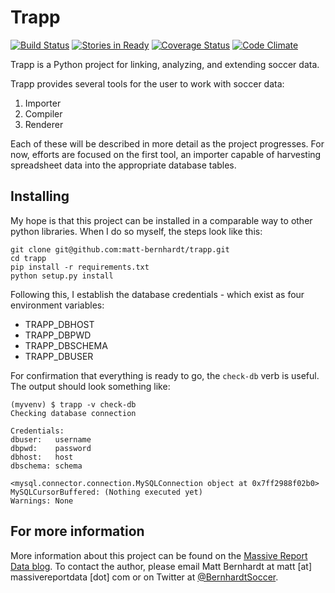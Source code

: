 # Trapp

[![Build Status](https://travis-ci.org/matt-bernhardt/trapp.svg)](https://travis-ci.org/matt-bernhardt/trapp) [![Stories in Ready](https://badge.waffle.io/matt-bernhardt/trapp.svg?label=ready&title=Ready)](http://waffle.io/matt-bernhardt/trapp) [![Coverage Status](https://coveralls.io/repos/matt-bernhardt/trapp/badge.svg?branch=master&service=github)](https://coveralls.io/github/matt-bernhardt/trapp?branch=master) [![Code Climate](https://codeclimate.com/github/matt-bernhardt/trapp/badges/gpa.svg)](https://codeclimate.com/github/matt-bernhardt/trapp)

Trapp is a Python project for linking, analyzing, and extending soccer data.

Trapp provides several tools for the user to work with soccer data:

1. Importer
2. Compiler
3. Renderer

Each of these will be described in more detail as the project progresses. For now, efforts are focused on the first tool, an importer capable of harvesting spreadsheet data into the appropriate database tables.

## Installing

My hope is that this project can be installed in a comparable way to other python libraries. When I do so myself, the steps look like this:

```
git clone git@github.com:matt-bernhardt/trapp.git
cd trapp
pip install -r requirements.txt
python setup.py install
```

Following this, I establish the database credentials - which exist as four environment variables:

* TRAPP_DBHOST
* TRAPP_DBPWD
* TRAPP_DBSCHEMA
* TRAPP_DBUSER

For confirmation that everything is ready to go, the `check-db` verb is useful. The output should look something like:

```
(myvenv) $ trapp -v check-db
Checking database connection

Credentials:
dbuser:   username
dbpwd:    password
dbhost:   host
dbschema: schema

<mysql.connector.connection.MySQLConnection object at 0x7ff2988f02b0>
MySQLCursorBuffered: (Nothing executed yet)
Warnings: None
```

## For more information

More information about this project can be found on the [Massive Report Data blog](http://www.massivereportdata.com/blog). To contact the author, please email Matt Bernhardt at matt [at] massivereportdata [dot] com or on Twitter at [@BernhardtSoccer](https://twitter.com/bernhardtsoccer).